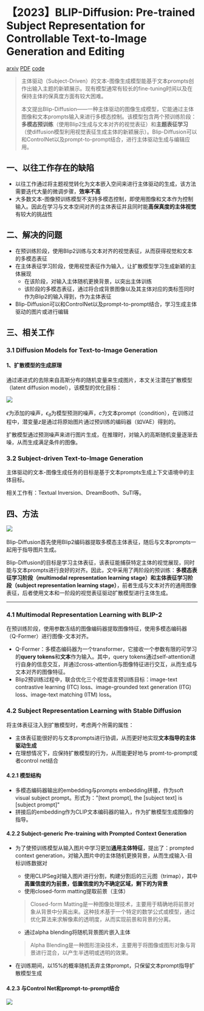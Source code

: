 # 【2023】BLIP-Diffusion: Pre-trained Subject Representation for Controllable Text-to-Image Generation and Editing

[arxiv](https://arxiv.org/pdf/2305.14720.pdf) [PDF](D:\learning\论文\AIGC\【2023】BLIP-Diffusion.pdf) [code](https://github.com/salesforce/LAVIS/tree/main/projects/blip-diffusion) 

> 主体驱动（Subject-Driven）的文本-图像生成模型能基于文本prompts创作出输入主题的新颖展示。现有模型通常有较长的fine-tuning时间以及在保持主体的保真度方面有较大困难。
>
> 本文提出Blip-Diffusion——一种主体驱动的图像生成模型，它能通过主体图像和文本prompts输入来进行多模态控制。该模型包含两个预训练阶段：**多模态预训练**（使用Blip2生成与文本对齐的视觉表征）和**主题表征学习**（使diffusion模型利用视觉表征生成主体的新颖展示）。Blip-Diffusion可以和ControlNet以及prompt-to-prompt结合，进行主体驱动生成与编辑应用。

## 一、以往工作存在的缺陷

- 以往工作通过将主题视觉转化为文本嵌入空间来进行主体驱动的生成，该方法需要迭代大量的微调步骤，**效率不高**
- 大多数文本-图像预训练模型不支持多模态控制，即使用图像和文本作为控制输入。因此在学习与文本空间对齐的主体表征并且同时能**高保真度的主体视觉**有较大的挑战性

## 二、解决的问题

- 在预训练阶段，使用Blip2训练与文本对齐的视觉表征，从而获得视觉和文本的多模态表征
- 在主体表征学习阶段，使用视觉表征作为输入，让扩散模型学习生成新颖的主体展现
    - 在该阶段，对输入主体随机更换背景，以突出主体训练
    - 该阶段的多模态表征，通过将合成背景图像以及其主体对应的类标签同时作为Blip2的输入得到，作为主体表征
- Blip-Diffusion可以和ControlNet以及prompt-to-prompt结合，学习生成主体驱动的图片或进行编辑

## 三、相关工作

### 3.1 Diffusion Models for Text-to-Image Generation

#### 1、扩散模型的生成原理

通过递进式的去除来自高斯分布的随机变量来生成图片，本文关注潜在扩散模型（latent diffusion model），该模型的优化目标：

![](..\..\论文笔记\AIGC\fig\BlipDiffusion_1.png)

$\epsilon$为添加的噪声，$\epsilon_{\theta}$为模型预测的噪声，$c$为文本prompt（condition），在训练过程中，潜变量$z$是通过将原始图片通过预训练的编码器（如VAE）得到的。

扩散模型通过预测噪声来进行图片生成，在推理时，对输入的高斯随机变量逐渐去噪，从而生成满足条件的图像。

### 3.2 Subject-driven Text-to-Image Generation

主体驱动的文本-图像生成任务的目标是基于文本prompts生成上下文语境中的主体目标。

相关工作有：Textual Inversion、DreamBooth、SuTI等。

## 四、方法

![](..\..\论文笔记\AIGC\fig\BlipDiffusion_2.png)

Blip-Diffusion首先使用Blip2编码器提取多模态主体表征，随后与文本prompts一起用于指导图片生成。

Blip-Diffusion的目标是学习主体表征，该表征能捕获特定主体的视觉展现，同时能与文本prompts进行良好的对齐。因此，文中采用了两阶段的预训练：**多模态表征学习阶段（multimodal representation learning stage）**和**主体表征学习阶段（subject representation learning stage）**，前者生成与文本对齐的通用图像表征，后者使用文本和一阶段的视觉表征驱动扩散模型进行主体生成。

***

### 4.1 Multimodal Representation Learning with BLIP-2

在预训练阶段，使用参数冻结的图像编码器提取图像特征，使用多模态编码器（Q-Former）进行图像-文本对齐。

- Q-Former：多模态编码器为一个transformer，它接收一个参数有限的可学习的**query tokens**和**文本**作为输入。其中，query tokens通过self-attention进行自身的信息交互，并通过cross-attention与图像特征进行交互，从而生成与文本对齐的图像特征。
- Blip2预训练过程中，联合优化三个视觉语言预训练目标：image-text contrastive learning (ITC) loss、image-grounded text generation (ITG) loss、image-text matching (ITM) loss。

### 4.2 Subject Representation Learning with Stable Diffusion

将主体表征注入到扩散模型时，考虑两个所需的属性：

- 主体表征能很好的与文本prompts进行协调，从而更好地实现**文本指导的主体驱动生成**
- 在理想情况下，应保持扩散模型的行为，从而能更好地与 promt-to-prompt或者control net结合

#### 4.2.1 模型结构

- 多模态编码器输出的embedding与prompts embedding拼接，作为soft visual subject prompt。形式为："[text prompt], the [subject text] is [subject prompt]"
- 拼接后的embedding作为CLIP文本编码器的输入，作为扩散模型生成图像的指导。

#### 4.2.2 Subject-generic Pre-training with Prompted Context Generation

- 为了使预训练模型从输入图片中学习更加**通用主体特征**，提出了：prompted context generation，对输入图片中的主体随机更换背景，从而生成输入-目标训练数据对

    - 使用CLIPSeg对输入图片进行分割，构建分割后的三元图（trimap），其中**高置信度的为前景，低置信度的为不确定区域，剩下的为背景**
    - 使用closed-form matting提取前景（主体）

    > Closed-form Matting是一种图像处理技术，主要用于精确地将前景对象从背景中分离出来。这种技术基于一个特定的数学公式或模型，通过优化算法来求解像素的透明度，从而实现前景和背景的分离。

    - 通过alpha blending将随机背景图片嵌入主体

    > Alpha Blending是一种图形渲染技术，主要用于将图像或图形对象与背景进行混合，以产生半透明或透明的效果。

- 在训练期间，以15%的概率随机丢弃主体prompt，只保留文本prompt指导扩散模型生成

#### 4.2.3 与Control Net和prompt-to-prompt结合

![](..\..\论文笔记\AIGC\fig\BlipDiffusion_3.png)